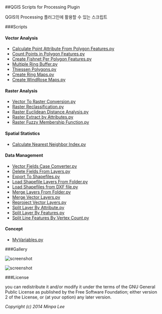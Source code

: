 ##QGIS Scripts for Processing Plugin 

QGIS의 Processing 플러그인에 활용할 수 있는 스크립트

###Scripts
#### Vector Analysis
* [Calculate Point Attribute From Polygon Features.py](http://geeps.krihs.re.kr/wiki/index.php/Processing_Framework_스크립트_활용_예제#Calculate_Point_Attribute_From_Polygon_Features.py)
* [Count Points in Polygon Features.py](http://geeps.krihs.re.kr/wiki/index.php/Processing_Framework_스크립트_활용_예제#Count_Points_in_Polygon_Features.py)
* [Create Fishnet Per Polygon Features.py](http://geeps.krihs.re.kr/wiki/index.php/Processing_Framework_스크립트_활용_예제#Create_Fishnet_Per_Polygon_Features.py)
* [Multiple Ring Buffer.py](http://geeps.krihs.re.kr/wiki/index.php/Processing_Framework_스크립트_활용_예제#Multiple_Ring_Buffer.py)
* [Thiessen Polygons.py](http://geeps.krihs.re.kr/wiki/index.php/Processing_Framework_스크립트_활용_예제#Thiessen_Polygons.py)
* [Create Ring Maps.py](http://geeps.krihs.re.kr/wiki/index.php/Processing_Framework_스크립트_활용_예제#Create_Ring_Maps.py)
* [Create WindRose Maps.py](http://geeps.krihs.re.kr/wiki/index.php/Processing_Framework_스크립트_활용_예제#Create_WindRose_Maps.py)

#### Raster Analysis
* [Vector To Raster Conversion.py](http://geeps.krihs.re.kr/wiki/index.php/Processing_Framework_스크립트_활용_예제#Vector_To_Raster_Conversion.py)
* [Raster Reclassification.py](http://geeps.krihs.re.kr/wiki/index.php/Processing_Framework_스크립트_활용_예제#Raster_Reclassification.py)
* [Raster Euclidean Distance Analysis.py](http://geeps.krihs.re.kr/wiki/index.php/Processing_Framework_스크립트_활용_예제#Raster_Euclidean_Distance_Analysis.py)
* [Raster Extract by Attributes.py](http://geeps.krihs.re.kr/wiki/index.php/Processing_Framework_스크립트_활용_예제#Raster_Extract_by_Attributes.py)
* [Raster Fuzzy Membership Function.py](http://geeps.krihs.re.kr/wiki/index.php/Processing_Framework_스크립트_활용_예제#Raster_Fuzzy_Membership_Function.py)

#### Spatial Statistics
* [Calculate Nearest Neighbor Index.py](http://geeps.krihs.re.kr/wiki/index.php/Processing_Framework_스크립트_활용_예제#Calculate_Nearest_Neighbor_Index.py)

#### Data Management
* [Vector Fields Case Converter.py](http://geeps.krihs.re.kr/wiki/index.php/Processing_Framework_스크립트_활용_예제#Vector_Fields_Case_Converter.py)
* [Delete Fields From Layers.py](http://geeps.krihs.re.kr/wiki/index.php/Processing_Framework_스크립트_활용_예제#Delete_Fields_From_Layers.py)
* [Export To Shapefiles.py](http://geeps.krihs.re.kr/wiki/index.php/Processing_Framework_스크립트_활용_예제#Export_To_Shapefiles.py)
* [Load Shapefile Layers From Folder.py](http://geeps.krihs.re.kr/wiki/index.php/Processing_Framework_스크립트_활용_예제#Load_Shapefile_Layers_From_Folder.py)
* [Load Shapefiles from DXF file.py](http://geeps.krihs.re.kr/wiki/index.php/Processing_Framework_스크립트_활용_예제#Load_Shapefiles_from_DXF_file.py)
* [Merge Layers From Folder.py](http://geeps.krihs.re.kr/wiki/index.php/Processing_Framework_스크립트_활용_예제#Merge_Layers_From_Folder.py)
* [Merge Vector Layers.py](http://geeps.krihs.re.kr/wiki/index.php/Processing_Framework_스크립트_활용_예제#Merge_Vector_Layers.py)
* [Reproject Vector Layers.py](http://geeps.krihs.re.kr/wiki/index.php/Processing_Framework_스크립트_활용_예제#Reproject_Vector_Layers.py)
* [Split Layer By Attribute.py](http://geeps.krihs.re.kr/wiki/index.php/Processing_Framework_스크립트_활용_예제#Split_Layer_By_Attribute.py)
* [Split Layer By Features.py](http://geeps.krihs.re.kr/wiki/index.php/Processing_Framework_스크립트_활용_예제#Split_Layer_By_Features.py)
* [Split Line Features By Vertex Count.py](http://geeps.krihs.re.kr/wiki/index.php/Processing_Framework_스크립트_활용_예제#Split_Line_Features_By_Vertex_Count.py)

#### Concept
* [MyVariables.py](http://geeps.krihs.re.kr/wiki/index.php/Processing_Framework_스크립트_활용_예제#MyVariables.py)


###Gallery

![screenshot](https://github.com/mapplus/qgis-scripts/blob/master/images/ringmaps.png?width=800)

![screenshot](https://github.com/mapplus/qgis-scripts/blob/master/images/WindRose.png?width=800)

###License

you can redistribute it and/or modify it under the terms of the GNU General Public License as published by the Free Software Foundation; either version 2 of the License, or (at your option) any later version.

<em>Copyright (c) 2014 Minpa Lee</em>
